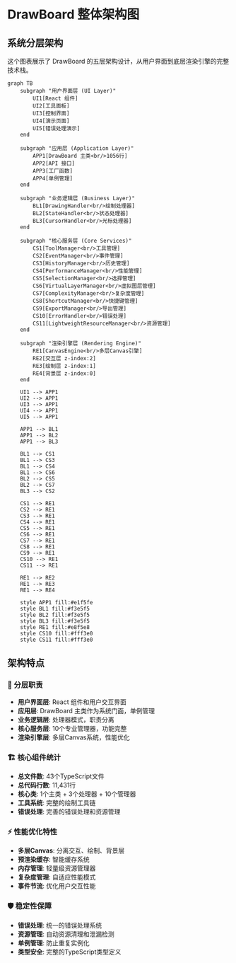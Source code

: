 # DrawBoard 整体架构图

## 系统分层架构

这个图表展示了 DrawBoard 的五层架构设计，从用户界面到底层渲染引擎的完整技术栈。

```mermaid
graph TB
    subgraph "用户界面层 (UI Layer)"
        UI1[React 组件]
        UI2[工具面板]
        UI3[控制界面]
        UI4[演示页面]
        UI5[错误处理演示]
    end
    
    subgraph "应用层 (Application Layer)"
        APP1[DrawBoard 主类<br/>1056行]
        APP2[API 接口]
        APP3[工厂函数]
        APP4[单例管理]
    end
    
    subgraph "业务逻辑层 (Business Layer)"
        BL1[DrawingHandler<br/>绘制处理器]
        BL2[StateHandler<br/>状态处理器]
        BL3[CursorHandler<br/>光标处理器]
    end
    
    subgraph "核心服务层 (Core Services)"
        CS1[ToolManager<br/>工具管理]
        CS2[EventManager<br/>事件管理]
        CS3[HistoryManager<br/>历史管理]
        CS4[PerformanceManager<br/>性能管理]
        CS5[SelectionManager<br/>选择管理]
        CS6[VirtualLayerManager<br/>虚拟图层管理]
        CS7[ComplexityManager<br/>复杂度管理]
        CS8[ShortcutManager<br/>快捷键管理]
        CS9[ExportManager<br/>导出管理]
        CS10[ErrorHandler<br/>错误处理]
        CS11[LightweightResourceManager<br/>资源管理]
    end
    
    subgraph "渲染引擎层 (Rendering Engine)"
        RE1[CanvasEngine<br/>多层Canvas引擎]
        RE2[交互层 z-index:2]
        RE3[绘制层 z-index:1]
        RE4[背景层 z-index:0]
    end
    
    UI1 --> APP1
    UI2 --> APP1
    UI3 --> APP1
    UI4 --> APP1
    UI5 --> APP1
    
    APP1 --> BL1
    APP1 --> BL2
    APP1 --> BL3
    
    BL1 --> CS1
    BL1 --> CS3
    BL1 --> CS4
    BL1 --> CS6
    BL2 --> CS5
    BL2 --> CS7
    BL3 --> CS2
    
    CS1 --> RE1
    CS2 --> RE1
    CS3 --> RE1
    CS4 --> RE1
    CS5 --> RE1
    CS6 --> RE1
    CS7 --> RE1
    CS8 --> RE1
    CS9 --> RE1
    CS10 --> RE1
    CS11 --> RE1
    
    RE1 --> RE2
    RE1 --> RE3
    RE1 --> RE4
    
    style APP1 fill:#e1f5fe
    style BL1 fill:#f3e5f5
    style BL2 fill:#f3e5f5
    style BL3 fill:#f3e5f5
    style RE1 fill:#e8f5e8
    style CS10 fill:#fff3e0
    style CS11 fill:#fff3e0
```

## 架构特点

### 🎯 分层职责
- **用户界面层**: React 组件和用户交互界面
- **应用层**: DrawBoard 主类作为系统门面，单例管理
- **业务逻辑层**: 处理器模式，职责分离
- **核心服务层**: 10个专业管理器，功能完整
- **渲染引擎层**: 多层Canvas系统，性能优化

### 🏗️ 核心组件统计
- **总文件数**: 43个TypeScript文件
- **总代码行数**: 11,431行
- **核心类**: 1个主类 + 3个处理器 + 10个管理器
- **工具系统**: 完整的绘制工具链
- **错误处理**: 完善的错误处理和资源管理

### ⚡ 性能优化特性
- **多层Canvas**: 分离交互、绘制、背景层
- **预渲染缓存**: 智能缓存系统
- **内存管理**: 轻量级资源管理器
- **复杂度管理**: 自适应性能模式
- **事件节流**: 优化用户交互性能

### 🛡️ 稳定性保障
- **错误处理**: 统一的错误处理系统
- **资源管理**: 自动资源清理和泄漏检测
- **单例管理**: 防止重复实例化
- **类型安全**: 完整的TypeScript类型定义 